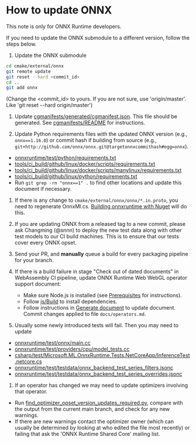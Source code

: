 # How to update ONNX

This note is only for ONNX Runtime developers.

If you need to update the ONNX submodule to a different version, follow the steps below.

1. Update the ONNX submodule
```sh
cd cmake/external/onnx
git remote update
git reset --hard <commit_id>
cd ..
git add onnx
```
(Change the <commit_id> to yours. If you are not sure, use 'origin/master'. Like 'git reset --hard origin/master')

1. Update [cgmanifests/generated/cgmanifest.json](/cgmanifests/generated/cgmanifest.json).
This file should be generated. See [cgmanifests/README](/cgmanifests/README.md) for instructions.

1. Update Python requirements files with the updated ONNX version (e.g., `onnx==1.16.0`) or commit hash if building from source (e.g., `git+http://github.com/onnx/onnx.git@targetonnxcommithash#egg=onnx`).
- [onnxruntime/test/python/requirements.txt](/onnxruntime/test/python/requirements.txt)
- [tools/ci_build/github/linux/docker/scripts/requirements.txt](/tools/ci_build/github/linux/docker/scripts/requirements.txt)
- [tools/ci_build/github/linux/docker/scripts/manylinux/requirements.txt](/tools/ci_build/github/linux/docker/scripts/manylinux/requirements.txt)
- [tools/ci_build/github/linux/python/requirements.txt](/tools/ci_build/github/linux/python/requirements.txt)
- Run `git grep -rn "onnx==1" .` to find other locations and update this document if necessary.

1. If there is any change to `cmake/external/onnx/onnx/*.in.proto`, you need to regenerate OnnxMl.cs.
   [Building onnxruntime with Nuget](https://onnxruntime.ai/docs/build/inferencing.html#build-nuget-packages) will do
   this.

1. If you are updating ONNX from a released tag to a new commit, please ask Changming (@snnn) to deploy the new test
   data along with other test models to our CI build machines. This is to ensure that our tests cover every ONNX opset.

1. Send your PR, and **manually** queue a build for every packaging pipeline for your branch.

1. If there is a build failure in stage "Check out of dated documents" in WebAssembly CI pipeline, update ONNX Runtime
   Web WebGL operator support document:
   - Make sure Node.js is installed (see [Prerequisites](../js/README.md#Prerequisites) for instructions).
   - Follow [js/Build](../js/README.md#Build-2) to install dependencies.
   - Follow instructions in [Generate document](../js/README.md#Generating-Document) to update document. Commit changes applied to file `docs/operators.md`.

2. Usually some newly introduced tests will fail. Then you may need to update
- [onnxruntime/test/onnx/main.cc](/onnxruntime/test/onnx/main.cc)
- [onnxruntime/test/providers/cpu/model_tests.cc](/onnxruntime/test/providers/cpu/model_tests.cc)
- [csharp/test/Microsoft.ML.OnnxRuntime.Tests.NetCoreApp/InferenceTest.netcore.cs](/csharp/test/Microsoft.ML.OnnxRuntime.Tests.NetCoreApp/InferenceTest.netcore.cs)
- [onnxruntime/test/testdata/onnx_backend_test_series_filters.jsonc](/onnxruntime/test/testdata/onnx_backend_test_series_filters.jsonc)
- [onnxruntime/test/testdata/onnx_backend_test_series_overrides.jsonc](/onnxruntime/test/testdata/onnx_backend_test_series_overrides.jsonc)

1. If an operator has changed we may need to update optimizers involving that operator.
- Run [find_optimizer_opset_version_updates_required.py](/tools/python/find_optimizer_opset_version_updates_required.py), compare with the output from the current main branch, and check for any new warnings.
- If there are new warnings contact the optimizer owner (which can usually be determined by looking at who edited the file most recently) or failing that ask the 'ONNX Runtime Shared Core' mailing list.
